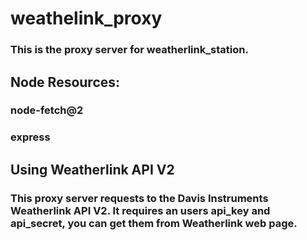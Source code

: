 # weathelink_proxy
### This is the proxy server for weatherlink_station.
## Node Resources:
### node-fetch@2
### express
## Using Weatherlink API V2
### This proxy server requests to the Davis Instruments Weatherlink API V2. It requires an users api_key and api_secret, you can get them from Weatherlink web page.
